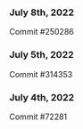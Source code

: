 ### July 8th, 2022

Commit #250286

### July 5th, 2022

Commit #314353


### July 4th, 2022

Commit #72281
